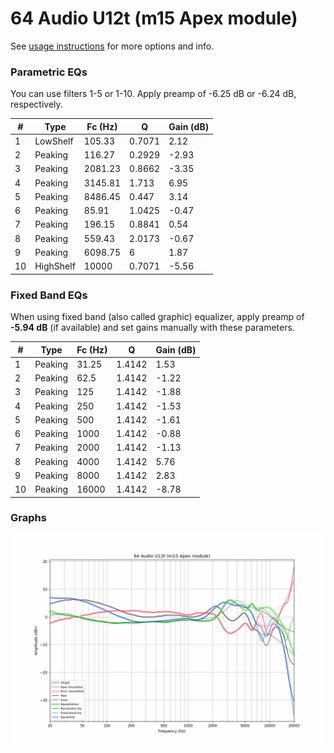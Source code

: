# 64 Audio U12t (m15 Apex module)
See [usage instructions](https://github.com/jaakkopasanen/AutoEq#usage) for more options and info.

### Parametric EQs
You can use filters 1-5 or 1-10. Apply preamp of -6.25 dB or -6.24 dB, respectively.

|   # | Type      |   Fc (Hz) |      Q |   Gain (dB) |
|-----|-----------|-----------|--------|-------------|
|   1 | LowShelf  |    105.33 | 0.7071 |        2.12 |
|   2 | Peaking   |    116.27 | 0.2929 |       -2.93 |
|   3 | Peaking   |   2081.23 | 0.8662 |       -3.35 |
|   4 | Peaking   |   3145.81 | 1.713  |        6.95 |
|   5 | Peaking   |   8486.45 | 0.447  |        3.14 |
|   6 | Peaking   |     85.91 | 1.0425 |       -0.47 |
|   7 | Peaking   |    196.15 | 0.8841 |        0.54 |
|   8 | Peaking   |    559.43 | 2.0173 |       -0.67 |
|   9 | Peaking   |   6098.75 | 6      |        1.87 |
|  10 | HighShelf |  10000    | 0.7071 |       -5.56 |

### Fixed Band EQs
When using fixed band (also called graphic) equalizer, apply preamp of **-5.94 dB** (if available) and set gains manually with these parameters.

|   # | Type    |   Fc (Hz) |      Q |   Gain (dB) |
|-----|---------|-----------|--------|-------------|
|   1 | Peaking |     31.25 | 1.4142 |        1.53 |
|   2 | Peaking |     62.5  | 1.4142 |       -1.22 |
|   3 | Peaking |    125    | 1.4142 |       -1.88 |
|   4 | Peaking |    250    | 1.4142 |       -1.53 |
|   5 | Peaking |    500    | 1.4142 |       -1.61 |
|   6 | Peaking |   1000    | 1.4142 |       -0.88 |
|   7 | Peaking |   2000    | 1.4142 |       -1.13 |
|   8 | Peaking |   4000    | 1.4142 |        5.76 |
|   9 | Peaking |   8000    | 1.4142 |        2.83 |
|  10 | Peaking |  16000    | 1.4142 |       -8.78 |

### Graphs
![](./64%20Audio%20U12t%20(m15%20Apex%20module).png)
